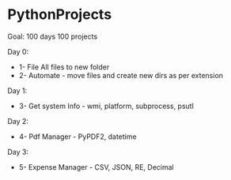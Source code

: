 # PythonProjects
Goal: 100 days 100 projects

Day 0:
* 1- File All files to new folder
* 2- Automate - move files and create new dirs as per extension

Day 1:  
* 3- Get system Info - wmi, platform, subprocess, psutl

Day 2:  
* 4- Pdf Manager - PyPDF2, datetime

Day 3:  
* 5- Expense Manager - CSV, JSON, RE, Decimal 


